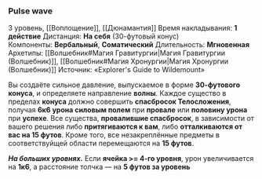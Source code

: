 ### Pulse wave
3 уровень, [[Воплощение]],  [[Дюнамантия]]
Время накладывания: **1 действие**
Дистанция: **На себя** (30-футовый конус)
Компоненты: **Вербальный**, **Соматический**
Длительность: **Мгновенная**
Архетипы: [[Волшебник#Магия Гравитургии|Магия Гравитургии (Волшебник)]], [[Волшебник#Магия Хронургии|Магия Хронургии (Волшебник)]]
Источник: «Explorer's Guide to Wildemount»

Вы создаёте сильное давление, выпускаемое в форме **30-футового конуса**, и определяете направление **волны**. Каждое существо в пределах **конуса** должно совершить **спасбросок Телосложения**, получая **6к6 урона силовым полем** при **провале** или **половину урона** при **успехе**. Все существа, **провалившие спасбросок**, в зависимости от вашего решения либо **притягиваются к вам**, либо **отталкиваются от вас на 15 футов**. Кроме того, все незакреплённые предметы в соответствуйщей области перемещаются на **15 футов**.

**_На больших уровнях._** Если **ячейка >= 4-го уровня**, урон увеличивается на **1к6**, а расстояние толчка — на **5 футов за уровень**
